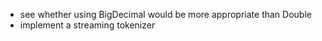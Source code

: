  - see whether using BigDecimal would be more appropriate than Double
 - implement a streaming tokenizer
